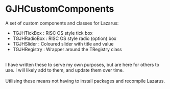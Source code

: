 # GJHCustomComponents
 A set of custom components and classes for Lazarus:<br>
* TGJHTickBox : RISC OS style tick box<br>
* TGJHRadioBox : RISC OS style radio (option) box<br>
* TGJHSlider : Coloured slider with title and value<br>
* TGJHRegistry : Wrapper around the TRegistry class<br>
<br>
I have written these to serve my own purposes, but are here for others to use. I will likely add to them, and update them over time.<br>
<br>
Utilising these means not having to install packages and recompile Lazarus.
